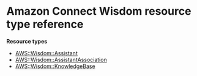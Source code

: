 # Amazon Connect Wisdom resource type reference<a name="AWS_Wisdom"></a>

**Resource types**
+ [AWS::Wisdom::Assistant](aws-resource-wisdom-assistant.md)
+ [AWS::Wisdom::AssistantAssociation](aws-resource-wisdom-assistantassociation.md)
+ [AWS::Wisdom::KnowledgeBase](aws-resource-wisdom-knowledgebase.md)